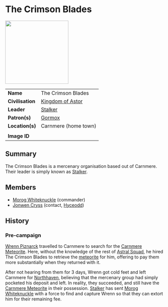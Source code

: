 # The Crimson Blades

<img src="https://raw.githubusercontent.com/jesskelsall/astarus-images/main/symbols/imageid.png" height="200" />

|||
| --- | --- |
| **Name** | The Crimson Blades | organisation.4
| **Civilisation** | [Kingdom of Astor](../../civilisations/kingdom-of-astor/kingdom-of-astor.md) |
| **Leader** | [Stalker](../../characters/stalker.md) |
| **Patron(s)** | [Gormox](../../gods/deities/gormox.md) |
| **Location(s)** | Carnmere (home town) |
|||
| **Image ID** | |

## Summary

The Crimson Blades is a mercenary organisation based out of Carnmere. Their leader is simply known as [Stalker](../../characters/stalker.md).

## Members

- [Morog Whiteknuckle](../../characters/morog-whiteknuckle.md) (commander)
- [Jonwen Cryss](../../characters/jonwen-cryss.md) (contact, [Hyceodd](../../places/towns/hyceodd.md))

## History

### Pre-campaign

[Wrenn Piznarck](../../characters/wrenn-piznarck.md) travelled to Carnmere to search for the [Carnmere Meteorite](../../items/meteoric/meteorites/carnmere-meteorite.md). Here, without the knowledge of the rest of [Astral Squad](../government/astorrel/squads/astral-squad.md), he hired The Crimson Blades to retrieve the [meteorite](../../items/meteoric/meteorite.md) for him, offering to pay them more substantially when they returned with it.

After not hearing from them for 3 days, Wrenn got cold feet and left Carnmere for [Northhaven](../../places/cities/northhaven.md), believing that the mercenary group had simply pocketed his deposit and left. In reality, they succeeded, and still have the [Carnmere Meteorite](../../items/meteoric/meteorites/carnmere-meteorite.md) in their possession. [Stalker](../../characters/stalker.md) has sent [Morog Whiteknuckle](../../characters/morog-whiteknuckle.md) with a force to find and capture Wrenn so that they can extort him for their remaining fee.
